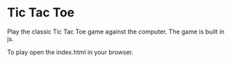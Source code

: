 # Tic Tac Toe

Play the classic Tic Tac Toe game against the computer. The game is built in js. 

To play open the index.html in your browser.   
